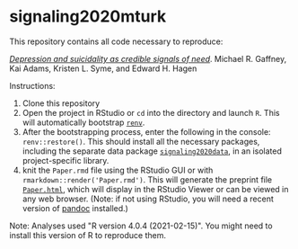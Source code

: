 # signaling2020mturk

This repository contains all code necessary to reproduce:

[*Depression and suicidality as credible signals of need*](https://michaelrgaffney.github.io/signaling2020mturk/). Michael R. Gaffney, Kai Adams, Kristen L. Syme, and Edward H. Hagen

Instructions:

1. Clone this repository
2. Open the project in RStudio or `cd` into the directory and launch `R`. This will automatically bootstrap [`renv`](https://rstudio.github.io/renv/index.html).
3. After the bootstrapping process, enter the following in the console: `renv::restore()`. This should install all the necessary packages, including the separate data package [`signaling2020data`](https://github.com/michaelrgaffney/signaling2020data), in an isolated project-specific library.
4. knit the `Paper.rmd` file using the RStudio GUI or with `rmarkdown::render('Paper.rmd')`. This will generate the preprint file [`Paper.html`](https://michaelrgaffney.github.io/signaling2020mturk/), which will display in the RStudio Viewer or can be viewed in any web browser. (Note: if not using RStudio, you will need a recent version of [pandoc](https://pandoc.org) installed.)

Note: Analyses used "R version 4.0.4 (2021-02-15)". You might need to install this version of R to reproduce them.
